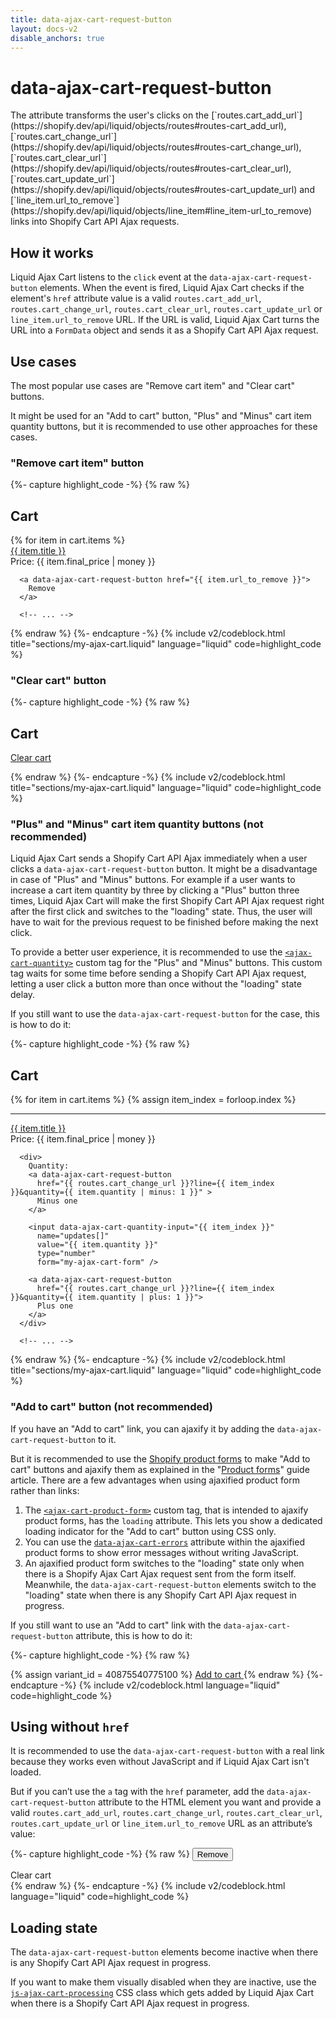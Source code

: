 ```yaml
---
title: data-ajax-cart-request-button
layout: docs-v2
disable_anchors: true
---
```


# data-ajax-cart-request-button

<p class="lead" markdown="1">
The attribute transforms the user's clicks on the 
[`routes.cart_add_url`](https://shopify.dev/api/liquid/objects/routes#routes-cart_add_url), 
[`routes.cart_change_url`](https://shopify.dev/api/liquid/objects/routes#routes-cart_change_url), 
[`routes.cart_clear_url`](https://shopify.dev/api/liquid/objects/routes#routes-cart_clear_url), 
[`routes.cart_update_url`](https://shopify.dev/api/liquid/objects/routes#routes-cart_update_url) 
and [`line_item.url_to_remove`](https://shopify.dev/api/liquid/objects/line_item#line_item-url_to_remove) links 
into Shopify Cart API Ajax requests.
</p>

## How it works

Liquid Ajax Cart listens to the `click` event at the `data-ajax-cart-request-button` elements.
When the event is fired, Liquid Ajax Cart checks if the element's `href` attribute value is a valid 
`routes.cart_add_url`, `routes.cart_change_url`, `routes.cart_clear_url`, `routes.cart_update_url` or `line_item.url_to_remove` URL.
If the URL is valid, Liquid Ajax Cart turns the URL into a `FormData` object and sends it as a Shopify Cart API Ajax request.

## Use cases

The most popular use cases are "Remove cart item" and "Clear cart" buttons. 

It might be used for an "Add to cart" button, "Plus" and "Minus" cart item quantity buttons,
but it is recommended to use other approaches for these cases.

### "Remove cart item" button

{%- capture highlight_code -%}
{% raw %}
<div class="my-cart" data-ajax-cart-section>
  <h2>Cart</h2>

  <div class="my-cart__items">
    {% for item in cart.items %}
      <div><a href="{{ item.url }}">{{ item.title }}</a></div>
      <div>Price: {{ item.final_price | money }}</div>

      <a data-ajax-cart-request-button href="{{ item.url_to_remove }}">
        Remove
      </a>

      <!-- ... -->
{% endraw %}
{%- endcapture -%}
{% include v2/codeblock.html title="sections/my-ajax-cart.liquid" language="liquid" code=highlight_code %}

### "Clear cart" button

{%- capture highlight_code -%}
{% raw %}
<div class="my-cart" data-ajax-cart-section>
  <h2>Cart</h2>

  <a data-ajax-cart-request-button href="{{ routes.cart_clear_url }}">
    Clear cart
  </a>

  <!-- ... -->
{% endraw %}
{%- endcapture -%}
{% include v2/codeblock.html title="sections/my-ajax-cart.liquid" language="liquid" code=highlight_code %}

### "Plus" and "Minus" cart item quantity buttons (not recommended)

Liquid Ajax Cart sends a Shopify Cart API Ajax immediately when a user clicks a `data-ajax-cart-request-button` button.
It might be a disadvantage in case of "Plus" and "Minus" buttons. 
For example if a user wants to increase a cart item quantity by three by clicking a "Plus" button three times,
Liquid Ajax Cart will make the first Shopify Cart API Ajax request right after the first click and switches to the "loading" state.
Thus, the user will have to wait for the previous request to be finished before making the next click.

To provide a better user experience, it is recommended to use the [`<ajax-cart-quantity>`](/v2/docs/ajax-cart-quantity/) custom tag 
for the "Plus" and "Minus" buttons. This custom tag waits for some time before sending a Shopify Cart API Ajax request,
letting a user click a button more than once without the "loading" state delay.

If you still want to use the `data-ajax-cart-request-button` for the case, this is how to do it:

{%- capture highlight_code -%}
{% raw %}
<div class="my-cart" data-ajax-cart-section>
  <h2>Cart</h2>

  <div class="my-cart__items" data-ajax-cart-section-scroll>
    {% for item in cart.items %}
      {% assign item_index = forloop.index %}
      <hr />  
      <div><a href="{{ item.url }}">{{ item.title }}</a></div>
      <div>Price: {{ item.final_price | money }}</div>

      <div>
        Quantity:
        <a data-ajax-cart-request-button
          href="{{ routes.cart_change_url }}?line={{ item_index }}&quantity={{ item.quantity | minus: 1 }}" > 
          Minus one 
        </a>

        <input data-ajax-cart-quantity-input="{{ item_index }}"
          name="updates[]" 
          value="{{ item.quantity }}" 
          type="number" 
          form="my-ajax-cart-form" />

        <a data-ajax-cart-request-button
          href="{{ routes.cart_change_url }}?line={{ item_index }}&quantity={{ item.quantity | plus: 1 }}"> 
          Plus one 
        </a>
      </div>
  
      <!-- ... -->
{% endraw %}
{%- endcapture -%}
{% include v2/codeblock.html title="sections/my-ajax-cart.liquid" language="liquid" code=highlight_code %}

### "Add to cart" button (not recommended)

If you have an "Add to cart" link, you can ajaxify it by adding the `data-ajax-cart-request-button` to it.

But it is recommended to use the [Shopify product forms](https://shopify.dev/docs/themes/architecture/templates/product#the-product-form) 
to make "Add to cart" buttons and ajaxify them as explained in the "[Product forms](/v2/docs/product-forms/)" guide article. 
There are a few advantages when using ajaxified product form rather than links:
1. The [`<ajax-cart-product-form>`](/v2/docs/ajax-cart-product-form/) custom tag, that is intended to ajaxify product forms, has the `loading` attribute. This lets you show a dedicated loading indicator for the "Add to cart" button using CSS only.
2. You can use the [`data-ajax-cart-errors`](/v2/docs/data-ajax-cart-errors/) attribute within the ajaxified product forms to show error messages without writing JavaScript.
3. An ajaxified product form switches to the "loading" state only when there is a Shopify Ajax Cart Ajax request sent from the form itself. Meanwhile, the `data-ajax-cart-request-button` elements switch to the "loading" state when there is any Shopify Cart API Ajax request in progress.

If you still want to use an "Add to cart" link with the `data-ajax-cart-request-button` attribute, this is how to do it:

{%- capture highlight_code -%}
{% raw %}
<!-- You have to use a variant ID with the "routes.cart_add_url" route -->
{% assign variant_id = 40875540775100 %}
<a data-ajax-cart-request-button
  href="{{ routes.cart_add_url }}?id={{ variant_id }}&quantity=1" >
  Add to cart
</a>
{% endraw %}
{%- endcapture -%}
{% include v2/codeblock.html language="liquid" code=highlight_code %}

## Using without `href`

It is recommended to use the `data-ajax-cart-request-button` with a real link because they works even without JavaScript and if Liquid Ajax Cart isn't loaded.

But if you can’t use the `a` tag with the `href` parameter,
add the `data-ajax-cart-request-button` attribute to the HTML element you want 
and provide a valid `routes.cart_add_url`, `routes.cart_change_url`, `routes.cart_clear_url`, `routes.cart_update_url` or `line_item.url_to_remove` URL as an attribute’s value:

{%- capture highlight_code -%}
{% raw %}
<button data-ajax-cart-request-button="{{ item.url_to_remove }}">
  Remove
</button>

<div data-ajax-cart-request-button="{{ routes.cart_clear_url }}">
  Clear cart
</div>
{% endraw %}
{%- endcapture -%}
{% include v2/codeblock.html language="liquid" code=highlight_code %}

## Loading state

The `data-ajax-cart-request-button` elements become inactive when there is any Shopify Cart API Ajax request in progress.

If you want to make them visually disabled when they are inactive, use the [`js-ajax-cart-processing`](/v2/docs/js-ajax-cart-processing/) CSS class 
which gets added by Liquid Ajax Cart when there is a Shopify Cart API Ajax request in progress.